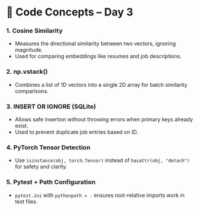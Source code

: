 # 🧠 Code Concepts – Day 3

### 1. Cosine Similarity
- Measures the directional similarity between two vectors, ignoring magnitude.
- Used for comparing embeddings like resumes and job descriptions.

### 2. np.vstack()
- Combines a list of 1D vectors into a single 2D array for batch similarity comparisons.

### 3. INSERT OR IGNORE (SQLite)
- Allows safe insertion without throwing errors when primary keys already exist.
- Used to prevent duplicate job entries based on ID.

### 4. PyTorch Tensor Detection
- Use `isinstance(obj, torch.Tensor)` instead of `hasattr(obj, "detach")` for safety and clarity.

### 5. Pytest + Path Configuration
- `pytest.ini` with `pythonpath = .` ensures root-relative imports work in test files.
